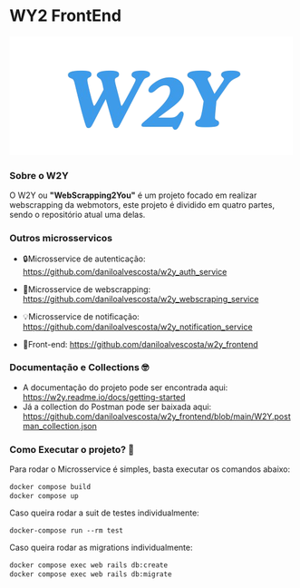 # WY2 FrontEnd
![W2Y logo](https://github.com/daniloalvescosta/w2y_auth_service/blob/main/app/assets/images/w2y.png)

### Sobre o W2Y
O W2Y ou **"WebScrapping2You"** é um projeto focado em realizar webscrapping da webmotors, este projeto é dividido em quatro partes, sendo o repositório atual uma delas.

### Outros microsservicos

 - 🔒Microsservice de autenticação:
https://github.com/daniloalvescosta/w2y_auth_service

- 👾Microsservice de webscrapping:
https://github.com/daniloalvescosta/w2y_webscraping_service

- 💡Microsservice de notificação:
https://github.com/daniloalvescosta/w2y_notification_service

- 🎨Front-end:
https://github.com/daniloalvescosta/w2y_frontend

### Documentação e Collections 🤓
- A documentação do projeto pode ser encontrada aqui: 
https://w2y.readme.io/docs/getting-started
- Já a collection do Postman pode ser baixada aqui: https://github.com/daniloalvescosta/w2y_frontend/blob/main/W2Y.postman_collection.json

### Como Executar o projeto? 🤔
Para rodar o Microsservice é simples, basta executar os comandos abaixo:

    docker compose build
    docker compose up


Caso queira rodar a suit de testes individualmente:

    docker-compose run --rm test

Caso queira rodar as migrations individualmente:

	docker compose exec web rails db:create
	docker compose exec web rails db:migrate
